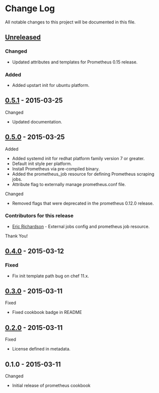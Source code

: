 # Change Log

All notable changes to this project will be documented in this file.

## [Unreleased][unreleased]

### Changed

- Updated attributes and templates for Prometheus 0.15 release.

### Added

- Added upstart init for ubuntu platform.

## [0.5.1] - 2015-03-25

Changed

- Updated documentation.

## [0.5.0] - 2015-03-25

Added

- Added systemd init for redhat platform family version 7 or greater.
- Default init style per platform.
- Install Prometheus via pre-compiled binary.
- Added the prometheus_job resource for defining Prometheus scraping jobs.
- Attribute flag to externally manage prometheus.conf file.

Changed

- Removed flags that were deprecated in the prometheus 0.12.0 release.

### Contributors for this release

- [Eric Richardson](https://github.com/ewr) - External jobs config and prometheus job resource.

Thank You!

## [0.4.0] - 2015-03-12

### Fixed

- Fix init template path bug on chef 11.x.

## [0.3.0] - 2015-03-11

Fixed

- Fixed cookbook badge in README

## [0.2.0] - 2015-03-11

Fixed

- License defined in metadata.

## 0.1.0 - 2015-03-11

Changed

- Initial release of prometheus cookbook

[unreleased]: https://github.com/rayrod2030/chef-prometheus/compare/0.5.1...HEAD
[0.5.1]: https://github.com/rayrod2030/chef-prometheus/compare/0.5.0...0.5.1
[0.5.0]: https://github.com/rayrod2030/chef-prometheus/compare/0.4.0...0.5.0
[0.4.0]: https://github.com/rayrod2030/chef-prometheus/compare/0.3.0...0.4.0
[0.3.0]: https://github.com/rayrod2030/chef-prometheus/compare/0.2.0...0.3.0
[0.2.0]: https://github.com/rayrod2030/chef-prometheus/compare/0.1.0...0.2.0

